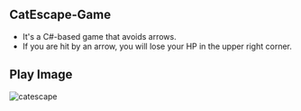 ## CatEscape-Game
* It's a C#-based game that avoids arrows.
* If you are hit by an arrow, you will lose your HP in the upper right corner.
## Play Image
![catescape](https://user-images.githubusercontent.com/63000843/83099481-75f3f300-a0e8-11ea-8f91-48a097a89cfd.PNG)
